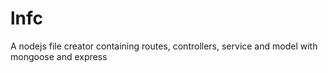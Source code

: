 # lnfc
A nodejs file creator containing routes, controllers, service and model with mongoose and express
